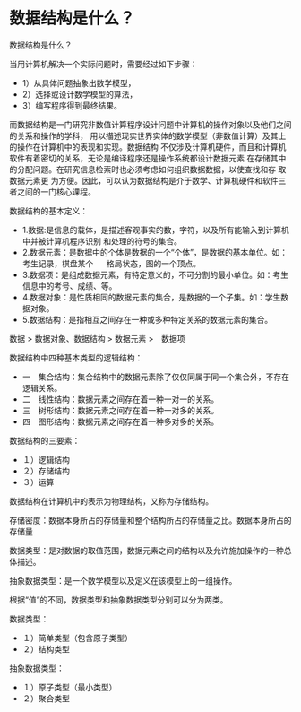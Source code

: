 # 数据结构是什么？
数据结构是什么？

当用计算机解决一个实际问题时，需要经过如下步骤：
- 1）从具体问题抽象出数学模型，
- 2）选择或设计数学模型的算法，
- 3）编写程序得到最终结果。

而数据结构是一门研究非数值计算程序设计问题中计算机的操作对象以及他们之间的关系和操作的学科，
用以描述现实世界实体的数学模型（非数值计算）及其上的操作在计算机中的表现和实现。数据结构
不仅涉及计算机硬件，而且和计算机软件有着密切的关系，无论是编译程序还是操作系统都设计数据元素
在存储其中的分配问题。在研究信息检索时也必须考虑如何组织数据数据，以使查找和存 取数据元素更
为方便。因此，可以认为数据结构是介于数学、计算机硬件和软件三者之间的一门核心课程。

数据结构的基本定义：
- 1.数据:是信息的载体，是描述客观事实的数，字符，以及所有能输入到计算机中并被计算机程序识别
和处理的符号的集合。
- 2.数据元素：是数据中的个体是数据的一个“个体”，是数据的基本单位。如：考生记录，棋盘某个
     格局状态，图的一个顶点。
- 3.数据项：是组成数据元素，有特定意义的，不可分割的最小单位。如：考生信息中的考号、成绩、等。
- 4.数据对象：是性质相同的数据元素的集合，是数据的一个子集。如：学生数据对象。
- 5.数据结构：是指相互之间存在一种或多种特定关系的数据元素的集合。

数据 > 数据对象、数据结构 > 数据元素 >　数据项

数据结构中四种基本类型的逻辑结构：
- 一　集合结构：集合结构中的数据元素除了仅仅同属于同一个集合外，不存在逻辑关系。
- 二　线性结构：数据元素之间存在着一种一对一的关系。
- 三　树形结构：数据元素之间存在着一种一对多的关系。
- 四　图形结构：数据元素之间存在着一种多对多的关系。

数据结构的三要素：
- １）逻辑结构　
- ２）存储结构　
- ３）运算

数据结构在计算机中的表示为物理结构，又称为存储结构。

存储密度：数据本身所占的存储量和整个结构所占的存储量之比。数据本身所占的存储量
　　　　　　　　　　　　　　　　

数据类型：是对数据的取值范围，数据元素之间的结构以及允许施加操作的一种总体描述。

抽象数据类型：是一个数学模型以及定义在该模型上的一组操作。

根据“值”的不同，数据类型和抽象数据类型分别可以分为两类。

数据类型：
- １）简单类型（包含原子类型）
- ２）结构类型

抽象数据类型：
- １）原子类型（最小类型）
- ２）聚合类型